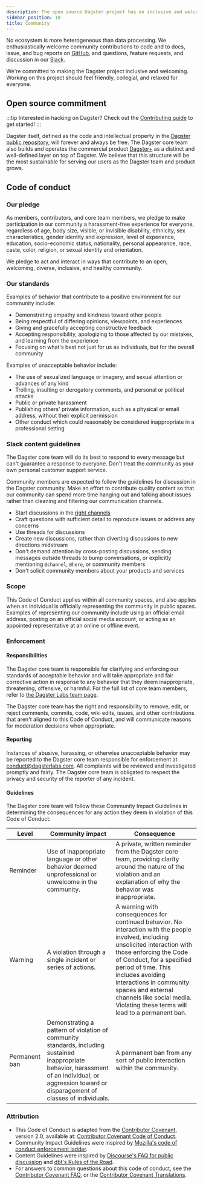 ```yaml
---
description: The open source Dagster project has an inclusive and welcoming community that you can contribute to in GitHub and on Slack.
sidebar_position: 10
title: Community
---
```


No ecosystem is more heterogeneous than data processing. We enthusiastically welcome community contributions to code and to docs, issue, and bug reports on [GitHub](https://www.github.com/dagster-io/dagster), and questions, feature requests, and discussion in our [Slack](https://dagster.io/slack).

We're committed to making the Dagster project inclusive and welcoming. Working on this project should feel friendly, collegial, and relaxed for everyone.

## Open source commitment

:::tip
Interested in hacking on Dagster? Check out the [Contributing guide](/about/contributing) to get started!
:::

Dagster itself, defined as the code and intellectual property in the [Dagster public repository](https://www.github.com/dagster-io/dagster), will forever and always be free. The Dagster core team also builds and operates the commercial product [Dagster+](https://dagster.io/plus) as a distinct and well-defined layer on top of Dagster. We believe that this structure will be the most sustainable for serving our users as the Dagster team and product grows.

## Code of conduct

### Our pledge

As members, contributors, and core team members, we pledge to make participation in our community a harassment-free experience for everyone, regardless of age, body size, visible, or invisible disability, ethnicity, sex characteristics, gender identity and expression, level of experience, education, socio-economic status, nationality, personal appearance, race, caste, color, religion, or sexual identity and orientation.

We pledge to act and interact in ways that contribute to an open, welcoming, diverse, inclusive, and healthy community.

### Our standards

Examples of behavior that contribute to a positive environment for our community include:

- Demonstrating empathy and kindness toward other people
- Being respectful of differing opinions, viewpoints, and experiences
- Giving and gracefully accepting constructive feedback
- Accepting responsibility, apologizing to those affected by our mistakes, and learning from the experience
- Focusing on what's best not just for us as individuals, but for the overall community

Examples of unacceptable behavior include:

- The use of sexualized language or imagery, and sexual attention or advances of any kind
- Trolling, insulting or derogatory comments, and personal or political attacks
- Public or private harassment
- Publishing others' private information, such as a physical or email address, without their explicit permission
- Other conduct which could reasonably be considered inappropriate in a professional setting

### Slack content guidelines

The Dagster core team will do its best to respond to every message but can't guarantee a response to everyone. Don't treat the community as your own personal customer support service.

Community members are expected to follow the guidelines for discussion in the Dagster community. Make an effort to contribute quality content so that our community can spend more time hanging out and talking about issues rather than cleaning and filtering our communication channels.

- Start discussions in the [right channels](https://app.slack.com/client/TCDGQDUKF/browse-channels)
- Craft questions with sufficient detail to reproduce issues or address any concerns
- Use threads for discussions
- Create new discussions, rather than diverting discussions to new directions midstream
- Don't demand attention by cross-posting discussions, sending messages outside threads to bump conversations, or explicitly mentioning `@channel`, `@here`, or community members
- Don't solicit community members about your products and services

### Scope

This Code of Conduct applies within all community spaces, and also applies when an individual is officially representing the community in public spaces. Examples of representing our community include using an official email address, posting on an official social media account, or acting as an appointed representative at an online or offline event.

### Enforcement

#### Responsibilities

The Dagster core team is responsible for clarifying and enforcing our standards of acceptable behavior and will take appropriate and fair corrective action in response to any behavior that they deem inappropriate, threatening, offensive, or harmful. For the full list of core team members, refer to [the Dagster Labs team page](https://dagster.io/about).

The Dagster core team has the right and responsibility to remove, edit, or reject comments, commits, code, wiki edits, issues, and other contributions that aren't aligned to this Code of Conduct, and will communicate reasons for moderation decisions when appropriate.

#### Reporting

Instances of abusive, harassing, or otherwise unacceptable behavior may be reported to the Dagster core team responsible for enforcement at [conduct@dagsterlabs.com](mailto:conduct@dagsterlabs.com). All complaints will be reviewed and investigated promptly and fairly. The Dagster core team is obligated to respect the privacy and security of the reporter of any incident.

#### Guidelines

The Dagster core team will follow these Community Impact Guidelines in determining the consequences for any action they deem in violation of this Code of Conduct:

| Level         | Community impact                                                                                                                                                                                       | Consequence                                                                                                                                                                                                                                                                                                                                                   |
| ------------- | ------------------------------------------------------------------------------------------------------------------------------------------------------------------------------------------------------ | ------------------------------------------------------------------------------------------------------------------------------------------------------------------------------------------------------------------------------------------------------------------------------------------------------------------------------------------------------------- |
| Reminder      | Use of inappropriate language or other behavior deemed unprofessional or unwelcome in the community.                                                                                                   | A private, written reminder from the Dagster core team, providing clarity around the nature of the violation and an explanation of why the behavior was inappropriate.                                                                                                                                                                                        |
| Warning       | A violation through a single incident or series of actions.                                                                                                                                            | A warning with consequences for continued behavior. No interaction with the people involved, including unsolicited interaction with those enforcing the Code of Conduct, for a specified period of time. This includes avoiding interactions in community spaces and external channels like social media. Violating these terms will lead to a permanent ban. |
| Permanent ban | Demonstrating a pattern of violation of community standards, including sustained inappropriate behavior, harassment of an individual, or aggression toward or disparagement of classes of individuals. | A permanent ban from any sort of public interaction within the community.                                                                                                                                                                                                                                                                                     |

### Attribution

- This Code of Conduct is adapted from the [Contributor Covenant](https://www.contributor-covenant.org), version 2.0, available at: [Contributor Covenant Code of Conduct](https://www.contributor-covenant.org/version/2/0/code_of_conduct.html).
- Community Impact Guidelines were inspired by [Mozilla's code of conduct enforcement ladder](https://github.com/mozilla/diversity).
- Content Guidelines were inspired by [Discourse's FAQ for public discussion](https://meta.discourse.org/faq) and [dbt's Rules of the Road](https://docs.getdbt.com/docs/contributing/slack-rules-of-the-road).
- For answers to common questions about this code of conduct, see the [Contributor Covenant FAQ](https://www.contributor-covenant.org/faq), or the [Contributor Covenant Translations](https://www.contributor-covenant.org/translations).
